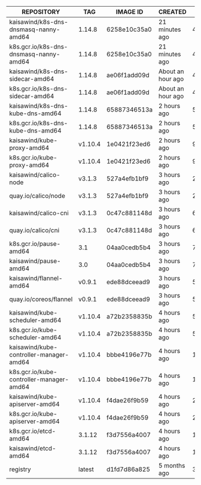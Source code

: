 |REPOSITORY  |                               TAG   |              IMAGE ID     |       CREATED   |          SIZE|
|---  |                              ---   |              ---     |       ---   |          ---|
|kaisawind/k8s-dns-dnsmasq-nanny-amd64  |    1.14.8     |         6258e10c35a0    |    21 minutes ago  |    41MB|
|k8s.gcr.io/k8s-dns-dnsmasq-nanny-amd64|     1.14.8     |         6258e10c35a0  |      21 minutes ago |     41MB|
|kaisawind/k8s-dns-sidecar-amd64   |         1.14.8  |           ae06f1add09d  |      About an hour ago |  42.2MB|
|k8s.gcr.io/k8s-dns-sidecar-amd64     |      1.14.8  |            ae06f1add09d  |      About an hour ago  | 42.2MB|
|kaisawind/k8s-dns-kube-dns-amd64   |        1.14.8    |          65887346513a  |      2 hours ago   |      50.5MB|
|k8s.gcr.io/k8s-dns-kube-dns-amd64  |        1.14.8   |           65887346513a  |      2 hours ago   |      50.5MB|
|kaisawind/kube-proxy-amd64     |            v1.10.4   |          1e0421f23ed6  |      2 hours ago   |      97.1MB|
|k8s.gcr.io/kube-proxy-amd64     |           v1.10.4  |           1e0421f23ed6  |      2 hours ago   |      97.1MB|
|kaisawind/calico-node     |                 v3.1.3   |           527a4efb1bf9  |      3 hours ago   |      248MB|
|quay.io/calico/node   |                     v3.1.3    |          527a4efb1bf9 |       3 hours ago   |      248MB|
|kaisawind/calico-cni  |                     v3.1.3    |          0c47c881148d  |      3 hours ago   |      68.8MB|
|quay.io/calico/cni  |                       v3.1.3   |           0c47c881148d  |      3 hours ago    |     68.8MB|
|k8s.gcr.io/pause-amd64  |                   3.1      |           04aa0cedb5b4  |      3 hours ago   |      742kB|
|kaisawind/pause-amd64  |                    3.0      |           04aa0cedb5b4  |      3 hours ago   |      742kB|
|kaisawind/flannel-amd64 |                   v0.9.1   |           ede88dceead9  |      3 hours ago   |      51.3MB|
|quay.io/coreos/flannel   |                  v0.9.1  |            ede88dceead9  |      3 hours ago   |      51.3MB|
|kaisawind/kube-scheduler-amd64  |           v1.10.4   |          a72b2358835b  |      4 hours ago   |      50.4MB|
|k8s.gcr.io/kube-scheduler-amd64  |          v1.10.4   |          a72b2358835b  |      4 hours ago   |      50.4MB|
|kaisawind/kube-controller-manager-amd64  |  v1.10.4   |          bbbe4196e77b  |      4 hours ago   |      148MB|
|k8s.gcr.io/kube-controller-manager-amd64|   v1.10.4   |          bbbe4196e77b  |      4 hours ago   |      148MB|
|kaisawind/kube-apiserver-amd64   |          v1.10.4   |          f4dae26f9b59  |      4 hours ago  |       225MB|
|k8s.gcr.io/kube-apiserver-amd64  |          v1.10.4  |           f4dae26f9b59  |      4 hours ago   |      225MB|
|k8s.gcr.io/etcd-amd64      |                3.1.12   |           f3d7556a4007  |      4 hours ago    |     193MB|
|kaisawind/etcd-amd64    |                   3.1.12   |           f3d7556a4007  |      4 hours ago    |     193MB|
|registry  |                                 latest    |          d1fd7d86a825  |      5 months ago   |     33.3MB|
